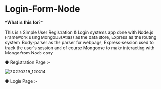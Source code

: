 # Login-Form-Node
❝𝐖𝐡𝐚𝐭 𝐢𝐬 𝐭𝐡𝐢𝐬 𝐟𝐨𝐫?❞

This is a Simple User Registration & Login systems app done with Node.js Framework using MongoDB(Atlas) as the data store, Express as the routing system, Body-parser as the parser for webpage, Express-session used to track the user's session and of course Mongoose to make interacting with Mongo from Node easy

● Registration Page :- 

![20220219_120314](https://user-images.githubusercontent.com/78474808/154790006-d2715e40-c2de-42d6-8811-fa2482734f49.jpg)

● Login Page :-

